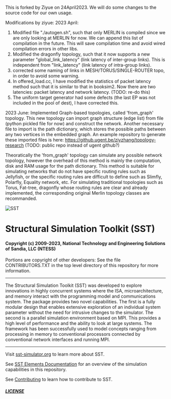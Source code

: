 This is forked by Ziyue on 24April2023. 
We will do some changes to the source code for our own usage.

Modifications by ziyue:
2023 April:
1. Modified file "./autogen.sh", such that only MERLIN is compiled since we are only looking at MERLIN for now. We can append this list of compilation in the future. This will save compilation time and avoid wired compilation errors in other libs.
2. Modified the dragonfly topology, such that it now supports a new parameter "global_link_latency" (link latency of inter-group links). This is independent from "link_latency" (link latency of intra-group links).
3. corrected some naming of links in MESH/TORUS/SINGLE-ROUTER topo, in order to avoid some warning.
4. In offered_load.cc, I have modified the statistics of packet latency method such that it is similar to that in booksim2. Now there are two latencies: packet latency and network latency. (TODO: re-do this)
5. The uniform target generator had some defects (the last EP was not included in the pool of dest), I have corrected this.

2023 June:
Implemented Graph-based topologies, called 'from_graph' topology.
This new topology can import graph structure (edge list) from file (python pickled file for now) and construct the network. Another necessary file to import is the path dictionary, which stores the possible paths between any two vertices in the embedded graph. An example repository to generate these imported files is here: https://github.ugent.be/ziyzhang/topology-research (TODO: public repo instead of ugent github?)

Theoratically the 'from_graph' topology can simulate any possible network topology, however the overhead of this method is mainly the computation, disk and RAM usage for the path dictionary. This method is suitable for simulating networks that do not have specific routing rules such as Jellyfish, or the specific routing rules are difficult to define such as Slimfly, Polarfly, Equality network, etc. For simulating traditional topologies such as Torus, Fat-tree, dragonfly whose routing rules are clear and already implemented, the corresponding original Merlin topology classes are recommanded. 


![SST](http://sst-simulator.org/img/sst-logo-small.png)

# Structural Simulation Toolkit (SST)

#### Copyright (c) 2009-2023, National Technology and Engineering Solutions of Sandia, LLC (NTESS)
Portions are copyright of other developers:
See the file CONTRIBUTORS.TXT in the top level directory
of this repository for more information.

---

The Structural Simulation Toolkit (SST) was developed to explore innovations in highly concurrent systems where the ISA, microarchitecture, and memory interact with the programming model and communications system. The package provides two novel capabilities. The first is a fully modular design that enables extensive exploration of an individual system parameter without the need for intrusive changes to the simulator. The second is a parallel simulation environment based on MPI. This provides a high level of performance and the ability to look at large systems. The framework has been successfully used to model concepts ranging from processing in memory to conventional processors connected by conventional network interfaces and running MPI.

---

Visit [sst-simulator.org](http://sst-simulator.org) to learn more about SST.

See [SST Elements Documentation](http://sst-simulator.org/SSTPages/SSTDeveloperElementSummaryInfo/) for an overview of the simulation capabilities in this repository.

See [Contributing](https://github.com/sstsimulator/sst-elements/blob/devel/CONTRIBUTING.md) to learn how to contribute to SST.

##### [LICENSE](https://github.com/sstsimulator/sst-elements/blob/devel/LICENSE.md)
